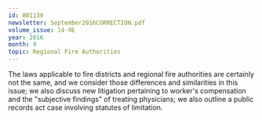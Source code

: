 ```yaml
---
id: 001139
newsletter: September2016CORRECTION.pdf
volume_issue: 14-9E
year: 2016
month: 9
topic: Regional Fire Authorities
---
```


The laws applicable to fire districts and regional fire authorities are certainly not the same, and we consider those differences and similarities in this issue; we also discuss new litigation pertaining to worker's compensation and the "subjective findings" of treating physicians; we also outline a public records act case involving statutes of limitation.